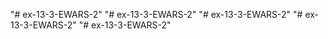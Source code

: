 "# ex-13-3-EWARS-2" 
"# ex-13-3-EWARS-2" 
"# ex-13-3-EWARS-2" 
"# ex-13-3-EWARS-2" 
"# ex-13-3-EWARS-2" 

